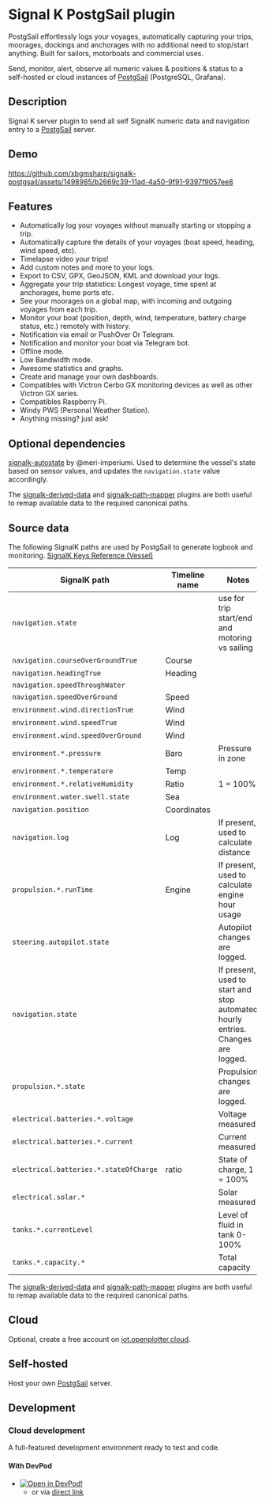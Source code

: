 # Signal K PostgSail plugin
PostgSail effortlessly logs your voyages, automatically capturing your trips, moorages, dockings and anchorages with no additional need to stop/start anything. Built for sailors, motorboats and commercial uses.

Send, monitor, alert, observe all numeric values & positions & status to a self-hosted or cloud instances of [PostgSail](https://github.com/xbgmsharp/postgsail) (PostgreSQL, Grafana).

## Description
Signal K server plugin to send all self SignalK numeric data and navigation entry to a [PostgSail](https://github.com/xbgmsharp/postgsail) server.

## Demo
https://github.com/xbgmsharp/signalk-postgsail/assets/1498985/b2669c39-11ad-4a50-9f91-9397f9057ee8

## Features
- Automatically log your voyages without manually starting or stopping a trip.
- Automatically capture the details of your voyages (boat speed, heading, wind speed, etc).
- Timelapse video your trips!
- Add custom notes and more to your logs.
- Export to CSV, GPX, GeoJSON, KML and download your logs.
- Aggregate your trip statistics: Longest voyage, time spent at anchorages, home ports etc.
- See your moorages on a global map, with incoming and outgoing voyages from each trip.
- Monitor your boat (position, depth, wind, temperature, battery charge status, etc.) remotely with history.
- Notification via email or PushOver Or Telegram.
- Notification and monitor your boat via Telegram bot.
- Offline mode.
- Low Bandwidth mode.
- Awesome statistics and graphs.
- Create and manage your own dashboards.
- Compatibles with Victron Cerbo GX monitoring devices as well as other Victron GX series.
- Compatibles Raspberry Pi.
- Windy PWS (Personal Weather Station).
- Anything missing? just ask!

## Optional dependencies
[signalk-autostate](https://www.npmjs.com/package/@meri-imperiumi/signalk-autostate) by @meri-imperiumi. Used to determine the vessel's state based on sensor values, and updates the `navigation.state` value accordingly.

The [signalk-derived-data](https://github.com/SignalK/signalk-derived-data) and [signalk-path-mapper](https://github.com/sbender9/signalk-path-mapper) plugins are both useful to remap available data to the required canonical paths.

## Source data

The following SignalK paths are used by PostgSail to generate logbook and monitoring.
[SignalK Keys Reference (Vessel)](
http://signalk.org/specification/1.7.0/doc/vesselsBranch.html)

|SignalK path|Timeline name|Notes|
|-|-|-|
|`navigation.state`||use for trip start/end and motoring vs sailing|
|`navigation.courseOverGroundTrue`|Course||
|`navigation.headingTrue`|Heading||
|`navigation.speedThroughWater`|||
|`navigation.speedOverGround`|Speed||
|`environment.wind.directionTrue`|Wind||
|`environment.wind.speedTrue`|Wind||
|`environment.wind.speedOverGround`|Wind|||
|`environment.*.pressure`|Baro|Pressure in zone|
|`environment.*.temperature`|Temp||
|`environment.*.relativeHumidity`|Ratio|1 = 100%|
|`environment.water.swell.state`|Sea||
|`navigation.position`|Coordinates||
|`navigation.log`|Log|If present, used to calculate distance|
|`propulsion.*.runTime`|Engine|If present, used to calculate engine hour usage|
|`steering.autopilot.state`||Autopilot changes are logged.|
|`navigation.state`||If present, used to start and stop automated hourly entries. Changes are logged.|
|`propulsion.*.state`||Propulsion changes are logged.|
|`electrical.batteries.*.voltage`||Voltage measured|
|`electrical.batteries.*.current`||Current measured|
|`electrical.batteries.*.stateOfCharge`|ratio|State of charge, 1 = 100%|
|`electrical.solar.*`||Solar measured|
|`tanks.*.currentLevel`||Level of fluid in tank 0-100%|
|`tanks.*.capacity.*`||Total capacity|

The [signalk-derived-data](https://github.com/sbender9/signalk-derived-data) and [signalk-path-mapper](https://github.com/sbender9/signalk-path-mapper) plugins are both useful to remap available data to the required canonical paths.

## Cloud
Optional, create a free account on [iot.openplotter.cloud](https://iot.openplotter.cloud/).

## Self-hosted
Host your own [PostgSail](https://github.com/xbgmsharp/postgsail) server.

## Development
### Cloud development

A full-featured development environment ready to test and code.

#### With DevPod

- [![Open in DevPod!](https://devpod.sh/assets/open-in-devpod.svg)](https://devpod.sh/open#https://github.com/xbgmsharp/signalk-postgsail&workspace=signalk-postgsail&provider=docker&ide=openvscode)
  - or via [direct link](https://devpod.sh/open#https://github.com/xbgmsharp/signalk-postgsail&workspace=signalk-postgsail&provider=docker&ide=openvscode)
